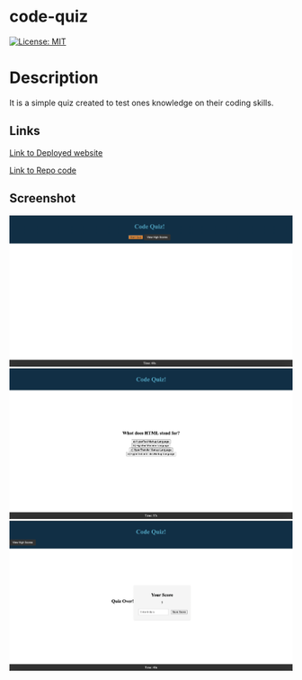 # code-quiz
[![License: MIT](https://img.shields.io/badge/License-MIT-yellow.svg)](https://opensource.org/licenses/MIT)

# Description 
It is a simple quiz created to test ones knowledge on their coding skills.

## Links

<p>
<a href="https://saeeda14.github.io/code-quiz/"> Link to Deployed website </a>
</p>

<p>
<a href="https://github.com/Saeeda14/code-quiz.git"> Link to Repo code </a>
</p>

## Screenshot

<img src="./assets/images/main.png" alt="Image of the main page of the quiz">
<img src="./assets/images/questions.png" alt="Image of the questions page of the quiz">
<img src="./assets/images/score.png" alt="Image of the scores page of the quiz">